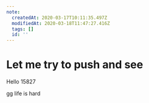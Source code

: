 ```yaml
---
note:
  createdAt: 2020-03-17T10:11:35.497Z
  modifiedAt: 2020-03-18T11:47:27.416Z
  tags: []
  id: ''
---
```

# Let me try to push and see

Hello 15827

gg life is hard
